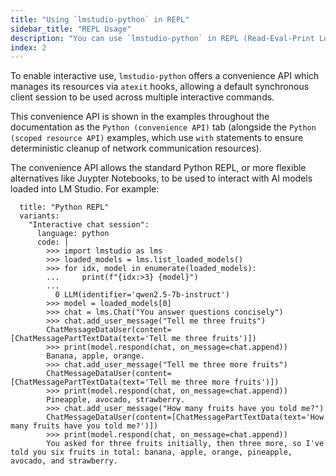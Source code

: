```yaml
---
title: "Using `lmstudio-python` in REPL"
sidebar_title: "REPL Usage"
description: "You can use `lmstudio-python` in REPL (Read-Eval-Print Loop) to interact with LLMs, manage models, and more."
index: 2
---
```


To enable interactive use, `lmstudio-python` offers a convenience API which manages
its resources via `atexit` hooks, allowing a default synchronous client session
to be used across multiple interactive commands.

This convenience API is shown in the examples throughout the documentation as the
`Python (convenience API)` tab (alongside the `Python (scoped resource API)` examples,
which use `with` statements to ensure deterministic cleanup of network communication
resources).

The convenience API allows the standard Python REPL, or more flexible alternatives like
Juypter Notebooks, to be used to interact with AI models loaded into LM Studio. For
example:

```lms_code_snippet
  title: "Python REPL"
  variants:
    "Interactive chat session":
      language: python
      code: |
        >>> import lmstudio as lms
        >>> loaded_models = lms.list_loaded_models()
        >>> for idx, model in enumerate(loaded_models):
        ...     print(f"{idx:>3} {model}")
        ...
          0 LLM(identifier='qwen2.5-7b-instruct')
        >>> model = loaded_models[0]
        >>> chat = lms.Chat("You answer questions concisely")
        >>> chat.add_user_message("Tell me three fruits")
        ChatMessageDataUser(content=[ChatMessagePartTextData(text='Tell me three fruits')])
        >>> print(model.respond(chat, on_message=chat.append))
        Banana, apple, orange.
        >>> chat.add_user_message("Tell me three more fruits")
        ChatMessageDataUser(content=[ChatMessagePartTextData(text='Tell me three more fruits')])
        >>> print(model.respond(chat, on_message=chat.append))
        Pineapple, avocado, strawberry.
        >>> chat.add_user_message("How many fruits have you told me?")
        ChatMessageDataUser(content=[ChatMessagePartTextData(text='How many fruits have you told me?')])
        >>> print(model.respond(chat, on_message=chat.append))
        You asked for three fruits initially, then three more, so I've told you six fruits in total: banana, apple, orange, pineapple, avocado, and strawberry.

```
